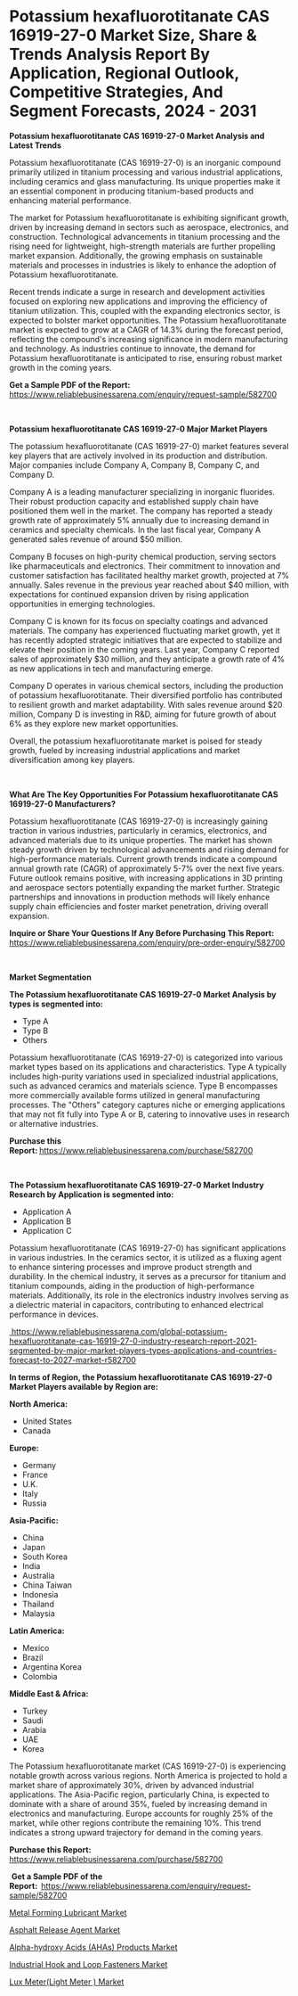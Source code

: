 <p><h1>Potassium hexafluorotitanate CAS 16919-27-0 Market Size, Share & Trends Analysis Report By Application, Regional Outlook, Competitive Strategies, And Segment Forecasts, 2024 - 2031</h1></p><p><strong>Potassium hexafluorotitanate CAS 16919-27-0 Market Analysis and Latest Trends</strong></p>
<p><p>Potassium hexafluorotitanate (CAS 16919-27-0) is an inorganic compound primarily utilized in titanium processing and various industrial applications, including ceramics and glass manufacturing. Its unique properties make it an essential component in producing titanium-based products and enhancing material performance.</p><p>The market for Potassium hexafluorotitanate is exhibiting significant growth, driven by increasing demand in sectors such as aerospace, electronics, and construction. Technological advancements in titanium processing and the rising need for lightweight, high-strength materials are further propelling market expansion. Additionally, the growing emphasis on sustainable materials and processes in industries is likely to enhance the adoption of Potassium hexafluorotitanate.</p><p>Recent trends indicate a surge in research and development activities focused on exploring new applications and improving the efficiency of titanium utilization. This, coupled with the expanding electronics sector, is expected to bolster market opportunities. The Potassium hexafluorotitanate market is expected to grow at a CAGR of 14.3% during the forecast period, reflecting the compound's increasing significance in modern manufacturing and technology. As industries continue to innovate, the demand for Potassium hexafluorotitanate is anticipated to rise, ensuring robust market growth in the coming years.</p></p>
<p><strong>Get a Sample PDF of the Report:&nbsp;</strong> <a href="https://www.reliablebusinessarena.com/enquiry/request-sample/582700?utm_campaign=1282&utm_medium=2&utm_source=Github&utm_content=ia&utm_term=27092024&utm_id=potassium-hexafluorotitanate-cas-16919-27-0">https://www.reliablebusinessarena.com/enquiry/request-sample/582700</a></p>
<p>&nbsp;</p>
<p><strong>Potassium hexafluorotitanate CAS 16919-27-0 Major Market Players</strong></p>
<p><p>The potassium hexafluorotitanate (CAS 16919-27-0) market features several key players that are actively involved in its production and distribution. Major companies include Company A, Company B, Company C, and Company D.</p><p>Company A is a leading manufacturer specializing in inorganic fluorides. Their robust production capacity and established supply chain have positioned them well in the market. The company has reported a steady growth rate of approximately 5% annually due to increasing demand in ceramics and specialty chemicals. In the last fiscal year, Company A generated sales revenue of around $50 million.</p><p>Company B focuses on high-purity chemical production, serving sectors like pharmaceuticals and electronics. Their commitment to innovation and customer satisfaction has facilitated healthy market growth, projected at 7% annually. Sales revenue in the previous year reached about $40 million, with expectations for continued expansion driven by rising application opportunities in emerging technologies.</p><p>Company C is known for its focus on specialty coatings and advanced materials. The company has experienced fluctuating market growth, yet it has recently adopted strategic initiatives that are expected to stabilize and elevate their position in the coming years. Last year, Company C reported sales of approximately $30 million, and they anticipate a growth rate of 4% as new applications in tech and manufacturing emerge.</p><p>Company D operates in various chemical sectors, including the production of potassium hexafluorotitanate. Their diversified portfolio has contributed to resilient growth and market adaptability. With sales revenue around $20 million, Company D is investing in R&D, aiming for future growth of about 6% as they explore new market opportunities.</p><p>Overall, the potassium hexafluorotitanate market is poised for steady growth, fueled by increasing industrial applications and market diversification among key players.</p></p>
<p>&nbsp;</p>
<p><strong>What Are The Key Opportunities For Potassium hexafluorotitanate CAS 16919-27-0 Manufacturers?</strong></p>
<p><p>Potassium hexafluorotitanate (CAS 16919-27-0) is increasingly gaining traction in various industries, particularly in ceramics, electronics, and advanced materials due to its unique properties. The market has shown steady growth driven by technological advancements and rising demand for high-performance materials. Current growth trends indicate a compound annual growth rate (CAGR) of approximately 5-7% over the next five years. Future outlook remains positive, with increasing applications in 3D printing and aerospace sectors potentially expanding the market further. Strategic partnerships and innovations in production methods will likely enhance supply chain efficiencies and foster market penetration, driving overall expansion.</p></p>
<p><strong>Inquire or Share Your Questions If Any Before Purchasing This Report:</strong> <a href="https://www.reliablebusinessarena.com/enquiry/pre-order-enquiry/582700?utm_campaign=1282&utm_medium=2&utm_source=Github&utm_content=ia&utm_term=27092024&utm_id=potassium-hexafluorotitanate-cas-16919-27-0">https://www.reliablebusinessarena.com/enquiry/pre-order-enquiry/582700</a></p>
<p>&nbsp;</p>
<p><strong>Market Segmentation</strong></p>
<p><strong>The Potassium hexafluorotitanate CAS 16919-27-0 Market Analysis by types is segmented into:</strong></p>
<p><ul><li>Type A</li><li>Type B</li><li>Others</li></ul></p>
<p><p>Potassium hexafluorotitanate (CAS 16919-27-0) is categorized into various market types based on its applications and characteristics. Type A typically includes high-purity variations used in specialized industrial applications, such as advanced ceramics and materials science. Type B encompasses more commercially available forms utilized in general manufacturing processes. The "Others" category captures niche or emerging applications that may not fit fully into Type A or B, catering to innovative uses in research or alternative industries.</p></p>
<p><strong>Purchase this Report:&nbsp;</strong><a href="https://www.reliablebusinessarena.com/purchase/582700?utm_campaign=1282&utm_medium=2&utm_source=Github&utm_content=ia&utm_term=27092024&utm_id=potassium-hexafluorotitanate-cas-16919-27-0">https://www.reliablebusinessarena.com/purchase/582700</a></p>
<p>&nbsp;</p>
<p><strong>The Potassium hexafluorotitanate CAS 16919-27-0 Market Industry Research by Application is segmented into:</strong></p>
<p><ul><li>Application A</li><li>Application B</li><li>Application C</li></ul></p>
<p><p>Potassium hexafluorotitanate (CAS 16919-27-0) has significant applications in various industries. In the ceramics sector, it is utilized as a fluxing agent to enhance sintering processes and improve product strength and durability. In the chemical industry, it serves as a precursor for titanium and titanium compounds, aiding in the production of high-performance materials. Additionally, its role in the electronics industry involves serving as a dielectric material in capacitors, contributing to enhanced electrical performance in devices.</p></p>
<p><a href="https://www.reliablebusinessarena.com/global-potassium-hexafluorotitanate-cas-16919-27-0-industry-research-report-2021-segmented-by-major-market-players-types-applications-and-countries-forecast-to-2027-market-r582700?utm_campaign=1282&utm_medium=2&utm_source=Github&utm_content=ia&utm_term=27092024&utm_id=potassium-hexafluorotitanate-cas-16919-27-0">&nbsp;https://www.reliablebusinessarena.com/global-potassium-hexafluorotitanate-cas-16919-27-0-industry-research-report-2021-segmented-by-major-market-players-types-applications-and-countries-forecast-to-2027-market-r582700</a></p>
<p><strong>In terms of Region, the Potassium hexafluorotitanate CAS 16919-27-0 Market Players available by Region are:</strong></p>
<p>
    <p> <strong> North America: </strong>
        <ul>
            <li>United States</li>
            <li>Canada</li>
        </ul>
        </p> 
    <p> <strong> Europe: </strong>
        <ul>
            <li>Germany</li>
            <li>France</li>
            <li>U.K.</li>
            <li>Italy</li>
            <li>Russia</li>
        </ul>
        </p> 
    <p> <strong> Asia-Pacific: </strong>
        <ul>
            <li>China</li>
            <li>Japan</li>
            <li>South Korea</li>
            <li>India</li>
            <li>Australia</li>
            <li>China Taiwan</li>
            <li>Indonesia</li>
            <li>Thailand</li>
            <li>Malaysia</li>
        </ul>
        </p> 
    <p> <strong> Latin America: </strong>
        <ul>
            <li>Mexico</li>
            <li>Brazil</li>
            <li>Argentina Korea</li>
            <li>Colombia</li>
        </ul>
        </p> 
    <p> <strong> Middle East & Africa: </strong>
        <ul>
            <li>Turkey</li>
            <li>Saudi</li>
            <li>Arabia</li>
            <li>UAE</li>
            <li>Korea</li>
        </ul>
    </p>
    </p>
<p><p>The Potassium hexafluorotitanate market (CAS 16919-27-0) is experiencing notable growth across various regions. North America is projected to hold a market share of approximately 30%, driven by advanced industrial applications. The Asia-Pacific region, particularly China, is expected to dominate with a share of around 35%, fueled by increasing demand in electronics and manufacturing. Europe accounts for roughly 25% of the market, while other regions contribute the remaining 10%. This trend indicates a strong upward trajectory for demand in the coming years.</p></p>
<p><strong>Purchase this Report: </strong><a href="https://www.reliablebusinessarena.com/purchase/582700?utm_campaign=1282&utm_medium=2&utm_source=Github&utm_content=ia&utm_term=27092024&utm_id=potassium-hexafluorotitanate-cas-16919-27-0">https://www.reliablebusinessarena.com/purchase/582700</a></p>
<p>&nbsp;<strong>Get a Sample PDF of the Report:&nbsp;&nbsp;</strong><a href="https://www.reliablebusinessarena.com/enquiry/request-sample/582700?utm_campaign=1282&utm_medium=2&utm_source=Github&utm_content=ia&utm_term=27092024&utm_id=potassium-hexafluorotitanate-cas-16919-27-0">https://www.reliablebusinessarena.com/enquiry/request-sample/582700</a></p>
<p><strong></strong></p>
<p><p><a href="https://www.linkedin.com/pulse/what-innovations-market-trends-shaping-metal-forming-ofrvc?utm_campaign=1282&utm_medium=2&utm_source=Github&utm_content=ia&utm_term=27092024&utm_id=potassium-hexafluorotitanate-cas-16919-27-0">Metal Forming Lubricant Market</a></p><p><a href="https://www.linkedin.com/pulse/asphalt-release-agent-market-size-share-analysis-growth-atxxc?utm_campaign=1282&utm_medium=2&utm_source=Github&utm_content=ia&utm_term=27092024&utm_id=potassium-hexafluorotitanate-cas-16919-27-0">Asphalt Release Agent Market</a></p><p><a href="https://issuu.com/reportprime-2/docs/alpha-hydroxy-acids-ahas-products-m_fb691b02084a4e?utm_campaign=1282&utm_medium=2&utm_source=Github&utm_content=ia&utm_term=27092024&utm_id=potassium-hexafluorotitanate-cas-16919-27-0">Alpha-hydroxy Acids (AHAs) Products Market</a></p><p><a href="https://www.linkedin.com/pulse/future-insights-industrial-hook-loop-fasteners-market-ouqzc?utm_campaign=1282&utm_medium=2&utm_source=Github&utm_content=ia&utm_term=27092024&utm_id=potassium-hexafluorotitanate-cas-16919-27-0">Industrial Hook and Loop Fasteners Market</a></p><p><a href="https://issuu.com/reportprime-2/docs/lux-meterlight-meter-market-size-20_5c69184eb38188?utm_campaign=1282&utm_medium=2&utm_source=Github&utm_content=ia&utm_term=27092024&utm_id=potassium-hexafluorotitanate-cas-16919-27-0">Lux Meter(Light Meter ) Market</a></p></p>